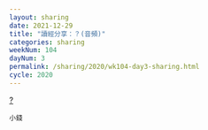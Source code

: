 ```yaml
---
layout: sharing
date: 2021-12-29
title: "讀經分享：？(音頻)"
categories: sharing
weekNum: 104
dayNum: 3
permalink: /sharing/2020/wk104-day3-sharing.html
cycle: 2020
---
```


[?](https://eccseattle.github.io/media/sharing/2020/wk104/2021-12-29-bin.m4a)

`小錢`
